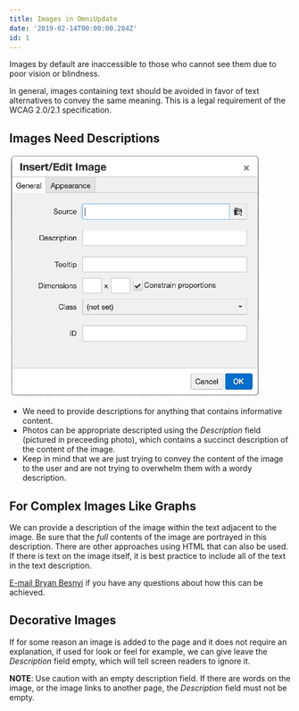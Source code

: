 ```yaml
---
title: Images in OmniUpdate
date: '2019-02-14T00:00:00.284Z'
id: 1
---
```


Images by default are inaccessible to those who cannot see them due to poor vision or blindness.

In general, images containing text should be avoided in favor of text alternatives to convey the same meaning. This is a legal requirement of the WCAG 2.0/2.1 specification.

## Images Need Descriptions

![OmniUpdate Image Tool Screenshot](./image-pane.png)

- We need to provide descriptions for anything that contains informative content.
- Photos can be appropriate descripted using the *Description* field (pictured in preceeding photo), which contains a succinct description of the content of the image.
- Keep in mind that we are just trying to convey the content of the image to the user and are not trying to overwhelm them with a wordy description.

## For Complex Images Like Graphs

We can provide a description of the image within the text adjacent to the image. Be sure that the *full* contents of the image are portrayed in this description. There are other approaches using HTML that can also be used. If there is text on the image itself, it is best practice to include all of the text in the text description.

 [E-mail Bryan Besnyi](mailto:besnyib@smccd.edu) if you have any questions about how this can be achieved.

## Decorative Images

If for some reason an image is added to the page and it does not require an explanation, if used for look or feel for example, we can give leave the *Description* field empty, which will tell screen readers to ignore it.

**NOTE**: Use caution with an empty description field. If there are words on the image, or the image links to another page, the *Description* field must not be empty.

